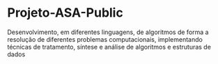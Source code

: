 # Projeto-ASA-Public
Desenvolvimento, em diferentes linguagens, de algoritmos de forma a resolução de diferentes problemas computacionais, implementando técnicas de tratamento, síntese e análise de algoritmos e estruturas de dados
